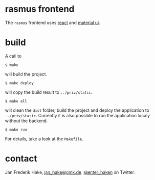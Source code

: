 # rasmus frontend

The `rasmus` frontend uses [react][react] and [material ui][material]. 

# build

A call to

    $ make

will build the project.

    $ make deploy

will copy the build result to `../priv/static`.

    $ make all

will clean the `dist` folder, build the project and deploy the application to `../priv/static`.
Currently it is also possible to run the application localy without the backend.

    $ make run

For details, take a look at the `Makefile`.


# contact

Jan Frederik Hake, <jan_hake@gmx.de>. [@enter_haken](https://twitter.com/enter_haken) on Twitter.

[react]: https://reactjs.org/
[material]: https://material-ui.com/

